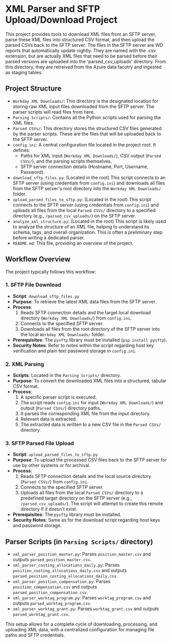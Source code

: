 # XML Parser and SFTP Upload/Download Project

This project provides tools to download XML files from an SFTP server, parse these XML files into structured CSV format, and then upload the parsed CSVs back to the SFTP server. The files in the SFTP server are WD reports that automatically update nightly.  They are named with the .csv extension, but are actually XML files that need to be parsed before their parsed versions are uploaded into the 'parsed_csv_uploads' directory.  From this directory, they are retreived from the Azure data facotry and ingested as staging tables.

## Project Structure

*   `Workday XML Downloads/`: This directory is the designated location for storing raw XML input files downloaded from the SFTP server. The parser scripts will read files from here.
*   `Parsing Scripts/`: Contains all the Python scripts used for parsing the XML files.
*   `Parsed CSVs/`: This directory stores the structured CSV files generated by the parser scripts. These are the files that will be uploaded back to the SFTP server.
*   `config.ini`: A central configuration file located in the project root. It defines:
    *   Paths for XML input (`Workday XML Downloads/`), CSV output (`Parsed CSVs/`), and the parsing scripts themselves.
    *   SFTP server connection details (Hostname, Port, Username, Password).
*   `download_sftp_files.py`: (Located in the root) This script connects to an SFTP server (using credentials from `config.ini`) and downloads all files from the SFTP server's root directory into the `Workday XML Downloads/` folder.
*   `upload_parsed_files_to_sftp.py`: (Located in the root) This script connects to the SFTP server (using credentials from `config.ini`) and uploads all files from the local `Parsed CSVs/` directory to a specified directory (e.g., `/parsed_csv_uploads/`) on the SFTP server.
*   `analyze_xml_structure.py`: (Located in the root) This script is likely used to analyze the structure of an XML file, helping to understand its schema, tags, and overall organization. This is often a preliminary step before writing a dedicated parser.
*   `README.md`: This file, providing an overview of the project.

## Workflow Overview

The project typically follows this workflow:

### 1. SFTP File Download

*   **Script**: `download_sftp_files.py`
*   **Purpose**: To retrieve the latest XML data files from the SFTP server.
*   **Process**:
    1.  Reads SFTP connection details and the target local download directory (`Workday XML Downloads/`) from `config.ini`.
    2.  Connects to the specified SFTP server.
    3.  Downloads all files from the root directory of the SFTP server into the local `Workday XML Downloads/` folder.
*   **Prerequisites**: The `pysftp` library must be installed (`pip install pysftp`).
*   **Security Notes**: Refer to notes within the script regarding host key verification and plain text password storage in `config.ini`.

### 2. XML Parsing

*   **Scripts**: Located in the `Parsing Scripts/` directory.
*   **Purpose**: To convert the downloaded XML files into a structured, tabular CSV format.
*   **Process**:
    1.  A specific parser script is executed.
    2.  The script reads `config.ini` for input (`Workday XML Downloads/`) and output (`Parsed CSVs/`) directory paths.
    3.  It parses the corresponding XML file from the input directory.
    4.  Relevant data is extracted.
    5.  The extracted data is written to a new CSV file in the `Parsed CSVs/` directory.

### 3. SFTP Parsed File Upload

*   **Script**: `upload_parsed_files_to_sftp.py`
*   **Purpose**: To upload the processed CSV files back to the SFTP server for use by other systems or for archival.
*   **Process**:
    1.  Reads SFTP connection details and the local source directory (`Parsed CSVs/`) from `config.ini`.
    2.  Connects to the specified SFTP server.
    3.  Uploads all files from the local `Parsed CSVs/` directory to a predefined target directory on the SFTP server (e.g., `/parsed_csv_uploads/`). The script will attempt to create this remote directory if it doesn't exist.
*   **Prerequisites**: The `pysftp` library must be installed.
*   **Security Notes**: Same as for the download script regarding host keys and password storage.

## Parser Scripts (in `Parsing Scripts/` directory)

*   `xml_parser_position_master.py`: Parses `position_master.csv` and outputs `parsed_position_master.csv`.
*   `xml_parser_costing_allocations_daily.py`: Parses `position_costing_allocations_daily.csv` and outputs `parsed_position_costing_allocations_daily.csv`.
*   `xml_parser_position_compensation.py`: Parses `position_compensation.csv` and outputs `parsed_position_compensation.csv`.
*   `xml_parser_worktag_program.py`: Parses `worktag_program.csv` and outputs `parsed_worktag_program.csv`.
*   `xml_parser_worktag_grant.py`: Parses `worktag_grant.csv` and outputs `parsed_worktag_grant.csv`.

This setup allows for a complete cycle of downloading, processing, and uploading XML data, with a centralized configuration for managing file paths and SFTP credentials. 